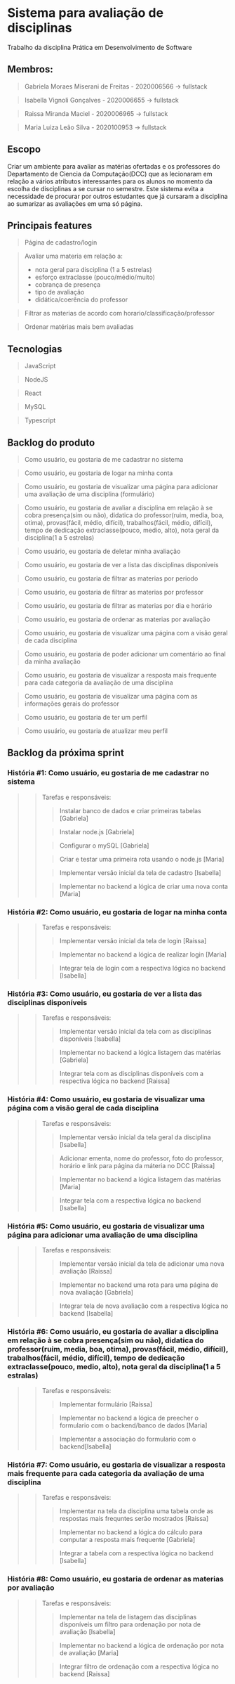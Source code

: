 # Sistema para avaliação de disciplinas
Trabalho da disciplina Prática em Desenvolvimento de Software 

## Membros:
> Gabriela Moraes Miserani de Freitas - 2020006566 -> fullstack

> Isabella Vignoli Gonçalves - 2020006655 -> fullstack

> Raissa Miranda Maciel - 2020006965 -> fullstack

> Maria Luiza Leão Silva - 2020100953 -> fullstack

## Escopo
Criar um ambiente para avaliar as matérias ofertadas e os professores do Departamento de Ciencia da Computação(DCC) que as lecionaram em relação a vários atributos interessantes para os alunos no momento da escolha de disciplinas a se cursar no semestre. Este sistema evita a necessidade de procurar por outros estudantes que já cursaram a disciplina ao sumarizar as avaliações em uma só página.

## Principais features
> Página de cadastro/login

> Avaliar uma materia em relação a:
> * nota geral para disciplina (1 a 5 estrelas)
> * esforço extraclasse (pouco/médio/muito)
> * cobrança de presença
> * tipo de avaliação
> * didática/coerência do professor

> Filtrar as materias de acordo com horario/classificação/professor

> Ordenar matérias mais bem avaliadas 

## Tecnologias
> JavaScript

> NodeJS

> React

> MySQL

> Typescript

## Backlog do produto
> Como usuário, eu gostaria de me cadastrar no sistema

> Como usuário, eu gostaria de logar na minha conta

> Como usuário, eu gostaria de visualizar uma página para adicionar uma avaliação de uma disciplina (formulário)

> Como usuário, eu gostaria de avaliar a disciplina em relação à se cobra presença(sim ou não), didatica do professor(ruim, media, boa, otima), provas(fácil, médio, difícil), trabalhos(fácil, médio, difícil), tempo de dedicação extraclasse(pouco, medio, alto), nota geral da disciplina(1 a 5 estrelas)

> Como usuário, eu gostaria de deletar minha avaliação

> Como usuário, eu gostaria de ver a lista das disciplinas disponíveis

> Como usuário, eu gostaria de filtrar as materias por periodo

> Como usuário, eu gostaria de filtrar as materias por professor

> Como usuário, eu gostaria de filtrar as materias por dia e horário

> Como usuário, eu gostaria de ordenar as materias por avaliação

> Como usuário, eu gostaria de visualizar uma página com a visão geral de cada disciplina

> Como usuário, eu gostaria de poder adicionar um comentário ao final da minha avaliação

> Como usuário, eu gostaria de visualizar a resposta mais frequente para cada categoria da avaliação de uma disciplina

> Como usuário, eu gostaria de visualizar uma página com as informações gerais do professor

>  Como usuário, eu gostaria de ter um perfil

> Como usuário, eu gostaria de atualizar meu perfil

## Backlog da próxima sprint
### História #1: Como usuário, eu gostaria de me cadastrar no sistema
>>Tarefas e responsáveis:
>>>Instalar banco de dados e criar primeiras tabelas [Gabriela]
>>
>>>Instalar node.js [Gabriela]
>>
>>>Configurar o mySQL [Gabriela]
>>
>>>Criar e testar uma primeira rota usando o node.js [Maria]
>>
>>>Implementar versão inicial da tela de cadastro [Isabella]
>>
>>>Implementar no backend a lógica de criar uma nova conta [Maria]

### História #2: Como usuário, eu gostaria de logar na minha conta
>>Tarefas e responsáveis:
>>>Implementar versão inicial da tela de login [Raissa]
>>
>>>Implementar no backend a lógica de realizar login [Maria]
>>
>>>Integrar tela de login com a respectiva lógica no backend [Isabella]

### História #3: Como usuário, eu gostaria de ver a lista das disciplinas disponíveis
>>Tarefas e responsáveis:
>>>Implementar versão inicial da tela com as disciplinas disponíveis [Isabella]
>>
>>>Implementar no backend a lógica listagem das matérias [Gabriela]
>>
>>>Integrar tela com as disciplinas disponíveis com a respectiva lógica no backend [Raissa]
  
### História #4: Como usuário, eu gostaria de visualizar uma página com a visão geral de cada disciplina
>>Tarefas e responsáveis:
>>>Implementar versão inicial da tela geral da disciplina [Isabella]
>>
>>>Adicionar ementa, nome do professor, foto do professor, horário e link para página da máteria no DCC [Raissa]
>>
>>>Implementar no backend a lógica listagem das matérias [Maria]
>>
>>>Integrar tela com a respectiva lógica no backend [Isabella]

### História #5: Como usuário, eu gostaria de visualizar uma página para adicionar uma avaliação de uma disciplina 
>>Tarefas e responsáveis:
>>>Implementar versão inicial da tela de adicionar uma nova avaliação [Raissa]
>>
>>>Implementar no backend uma rota para uma página de nova avaliação [Gabriela]
>>
>>>Integrar tela de nova avaliação com a respectiva lógica no backend [Isabella]

### História #6: Como usuário, eu gostaria de avaliar a disciplina em relação à se cobra presença(sim ou não), didatica do professor(ruim, media, boa, otima), provas(fácil, médio, difícil), trabalhos(fácil, médio, difícil), tempo de dedicação extraclasse(pouco, medio, alto), nota geral da disciplina(1 a 5 estralas)
>>Tarefas e responsáveis:
>>>Implementar formulário [Raissa]
>>
>>>Implementar no backend a lógica de preecher o formulario com o backend/banco de dados [Maria]
>>
>>>Implementar a associação do formulario com o backend[Isabella]

### História #7: Como usuário, eu gostaria de visualizar a resposta mais frequente para cada categoria da avaliação de uma disciplina
>>Tarefas e responsáveis:
>>>Implementar na tela da disciplina uma tabela onde as respostas mais frequntes serão mostrados [Raissa]
>>
>>>Implementar no backend a lógica do cálculo para computar a resposta mais frequente [Gabriela]
>>
>>>Integrar a tabela com a respectiva lógica no backend [Isabella]

### História #8: Como usuário, eu gostaria de ordenar as materias por avaliação
>>Tarefas e responsáveis:
>>>Implementar na tela de listagem das disciplinas disponíveis um filtro para ordenação por nota de avaliação [Isabella]
>>
>>>Implementar no backend a lógica de ordenação por nota de avaliação [Maria]
>>
>>>Integrar filtro de ordenação com a respectiva lógica no backend [Raissa]

